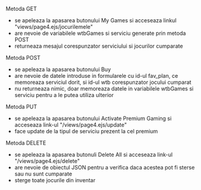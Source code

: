 <!-- app.get("/views/page4.ejs/jocurilemele", (req, res) => {
    let afiseaza = "";
    if (wtbGames.length != 0)
        afiseaza = 'Ai revendicat jocurile cu succes! Te poti juca ' + wtbGames + " la o calitate " + serviciu + ". Alege jocul preferat si incepe acum!";
    else
        afiseaza = "Abonamentul a expirat, nu ai revendicat niciun joc sau acestea au fost sterse!";
    console.log("Afisare jocurile mele");
    res.send(afiseaza);
}) -->

Metoda GET
- se apeleaza la apasarea butonului My Games si acceseaza linkul "views/page4.ejs/jocurilemele"
- are nevoie de variabilele wtbGames si serviciu generate prin metoda POST
- returneaza mesajul corespunzator serviciului si jocurilor cumparate

<!-- app.post("/views", encodeUrl, (req, res) => {
    if (req.body.fav_plan != null){
        serviciu=req.body.fav_plan;
        for (let i=0;i<games.length;i++)
            games[i].serviciu=serviciu;
        console.log("Serviciu: ", serviciu);
    }

    if (req.body.wtb0 != null && games[0].cumpara=="ok"){
        wtbGames.push(req.body.wtb0);
        games[0].cumpara="not ok";
    }
    if (req.body.wtb1 != null && games[1].cumpara=="ok"){
        wtbGames.push(req.body.wtb1);
        games[1].cumpara="not ok";
    }
    if (req.body.wtb2 != null && games[2].cumpara=="ok"){
        wtbGames.push(req.body.wtb2);
        games[2].cumpara="not ok";
    }
    if (req.body.wtb3 != null && games[3].cumpara=="ok"){
        wtbGames.push(req.body.wtb3);
        games[3].cumpara="not ok"
    }
    if (req.body.wtb4 != null && games[4].cumpara=="ok"){
        wtbGames.push(req.body.wtb4);
        games[4].cumpara="not ok"
    }
    
    console.log("Serviciu: ", serviciu,"Jocurile mele: ", wtbGames);
    res.redirect("/views/page4.ejs");
}) -->

Metoda POST
- se apeleaza la apasarea butonului Buy
- are nevoie de datele introduse in formularele cu id-ul fav_plan, ce memoreaza serviciul dorit, si id-ul wtb corespunzator jocului cumparat
- nu returneaza nimic, doar memoreaza datele in variabilele wtbGames si serviciu pentru a le putea utiliza ulterior


<!-- app.put("/views/page4.ejs/update/:jsonBody", (req, res) => {
    let jsonObj = JSON.parse(req.params.jsonBody);
    serviciu = "Premium";
    for (let i=0;i<games.length;i++)
        games[i].serviciu=serviciu;
    console.log("Update: serviciu premium");
    res.redirect("");
}); -->

Metoda PUT
- se apeleaza la apasarea butonului Activate Premium Gaming si acceseaza link-ul "/views/page4.ejs/update"
- face update de la tipul de serviciu prezent la cel premium


<!-- app.delete("/views/page4.ejs/delete/:jsonBody", (req, res) => {
    wtbGames = [];
    for (let i=0;i<games.length;i++)
        games[i].cumpara="ok";
    console.log("Toate jocurile au fost sterse");
    res.redirect("");
}) -->

Metoda DELETE
- se apeleaza la apasarea butonuli Delete All si acceseaza link-ul "/views/page4.ejs/delete"
- are nevoie de obiectul JSON pentru a verifica daca acestea pot fi sterse sau nu sunt cumparate 
- sterge toate jocurile din inventar